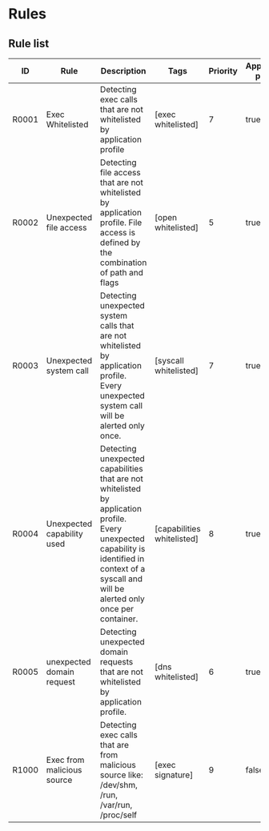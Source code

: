 # Rules

## Rule list

| ID | Rule | Description | Tags | Priority | Application profile |
|----|------|-------------|------|----------|---------------------|
| R0001 | Exec Whitelisted | Detecting exec calls that are not whitelisted by application profile | [exec whitelisted] | 7 | true |
| R0002 | Unexpected file access | Detecting file access that are not whitelisted by application profile. File access is defined by the combination of path and flags | [open whitelisted] | 5 | true |
| R0003 | Unexpected system call | Detecting unexpected system calls that are not whitelisted by application profile. Every unexpected system call will be alerted only once. | [syscall whitelisted] | 7 | true |
| R0004 | Unexpected capability used | Detecting unexpected capabilities that are not whitelisted by application profile. Every unexpected capability is identified in context of a syscall and will be alerted only once per container. | [capabilities whitelisted] | 8 | true |
| R0005 | unexpected domain request | Detecting unexpected domain requests that are not whitelisted by application profile. | [dns whitelisted] | 6 | true |
| R1000 | Exec from malicious source | Detecting exec calls that are from malicious source like: /dev/shm, /run, /var/run, /proc/self | [exec signature] | 9 | false |